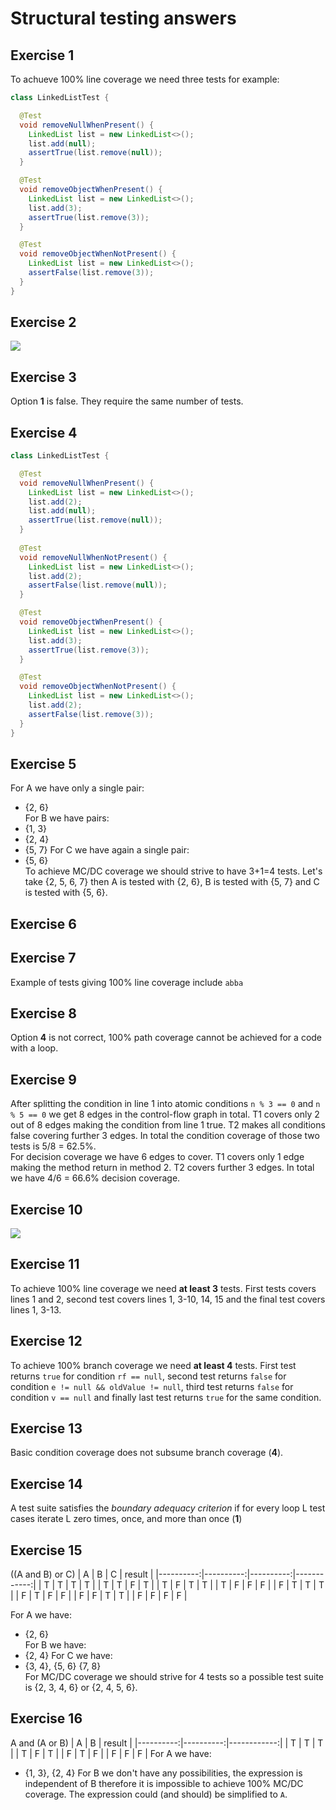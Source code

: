 # Structural testing answers
## Exercise 1
To achueve 100% line coverage we need three tests for example:
```java
class LinkedListTest {

  @Test
  void removeNullWhenPresent() {
    LinkedList list = new LinkedList<>();
    list.add(null);
    assertTrue(list.remove(null));
  }  

  @Test
  void removeObjectWhenPresent() {
    LinkedList list = new LinkedList<>();
    list.add(3);
    assertTrue(list.remove(3));
  }

  @Test
  void removeObjectWhenNotPresent() {
    LinkedList list = new LinkedList<>();
    assertFalse(list.remove(3));
  }
}
```

## Exercise 2
<img src=images/structural-testing-1.png>

## Exercise 3
Option __1__ is false. They require the same number of tests.

## Exercise 4
``` java
class LinkedListTest {

  @Test
  void removeNullWhenPresent() {
    LinkedList list = new LinkedList<>();
    list.add(2);
    list.add(null);
    assertTrue(list.remove(null));
  }  
  
  @Test
  void removeNullWhenNotPresent() {
    LinkedList list = new LinkedList<>();
    list.add(2);
    assertFalse(list.remove(null));
  } 

  @Test
  void removeObjectWhenPresent() {
    LinkedList list = new LinkedList<>();
    list.add(3);
    assertTrue(list.remove(3));
  }

  @Test
  void removeObjectWhenNotPresent() {
    LinkedList list = new LinkedList<>();
    list.add(2);
    assertFalse(list.remove(3));
  }
}
```

## Exercise 5
For A we have only a single pair:
* {2, 6}  
For B we have pairs:
* {1, 3}
* {2, 4}
* {5, 7}
For C we have again a single pair:
* {5, 6}  
To achieve MC/DC coverage we should strive to have 3+1=4 tests. Let's take {2, 5, 6, 7} then A is tested with {2, 6}, B is tested with {5, 7} and C is tested with {5, 6}.

## Exercise 6

## Exercise 7
Example of tests giving 100% line coverage include `abba`

## Exercise 8
Option __4__ is not correct, 100% path coverage cannot be achieved for a code with a loop.

## Exercise 9
After splitting the condition in line 1 into atomic conditions `n % 3 == 0` and `n % 5 == 0` we get 8 edges in the control-flow graph in total. T1 covers only 2 out of 8 edges making the condition from line 1 true. T2 makes all conditions false covering further 3 edges. In total the condition coverage of those two tests is 5/8 = 62.5%.  
For decision coverage we have 6 edges to cover. T1 covers only 1 edge making the method return in method 2. T2 covers further 3 edges. In total we have 4/6 = 66.6% decision coverage.

## Exercise 10
<img src=images/structural-testing-2.png>

## Exercise 11
To achieve 100% line coverage we need __at least 3__ tests. First tests covers lines 1 and 2, second test covers lines 1, 3-10, 14, 15 and the final test covers lines 1, 3-13.

## Exercise 12
To achieve 100% branch coverage we need __at least 4__ tests. First test returns `true` for condition `rf == null`, second test returns `false` for condition `e != null && oldValue != null`, third test returns `false` for condition `v == null` and finally last test returns `true` for the same condition.

## Exercise 13
Basic condition coverage does not subsume branch coverage (__4__).

## Exercise 14
A test suite satisfies the _boundary adequacy criterion_ if for every loop L test cases iterate L zero times, once, and more than once (__1__)

## Exercise 15
((A and B) or C)
  |     A     |     B     |     C     |   result    |
  |----------:|----------:|----------:|------------:|
  |     T     |     T     |     T     |      T      |
  |     T     |     T     |     F     |      T      |
  |     T     |     F     |     T     |      T      |
  |     T     |     F     |     F     |      F      |
  |     F     |     T     |     T     |      T      |
  |     F     |     T     |     F     |      F      |
  |     F     |     F     |     T     |      T      |
  |     F     |     F     |     F     |      F      |

For A we have:
* {2, 6}  
For B we have:
* {2, 4}
For C we have: 
* {3, 4}, {5, 6} {7, 8}  
For MC/DC coverage we should strive for 4 tests so a possible test suite is {2, 3, 4, 6} or {2, 4, 5, 6}.

## Exercise 16
A and (A or B)
  |     A     |     B     |   result    |
  |----------:|----------:|------------:|
  |     T     |     T     |      T      |
  |     T     |     F     |      T      |
  |     F     |     T     |      F      |
  |     F     |     F     |      F      |
For A we have:
* {1, 3}, {2, 4}
For B we don't have any possibilities, the expression is independent of B therefore it is impossible to achieve 100% MC/DC coverage. The expression could (and should) be simplified to `A`.
